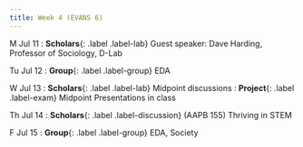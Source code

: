 ```yaml
---
title: Week 4 (EVANS 6)
---
```


M Jul 11
: **Scholars**{: .label .label-lab} Guest speaker: Dave Harding, Professor of Sociology, D-Lab

Tu Jul 12
: **Group**{: .label .label-group} EDA

W Jul 13
: **Scholars**{: .label .label-lab} Midpoint discussions
: **Project**{: .label .label-exam} Midpoint Presentations in class

Th Jul 14
: **Scholars**{: .label .label-discussion} (AAPB 155) Thriving in STEM

F Jul 15
: **Group**{: .label .label-group} EDA, Society
